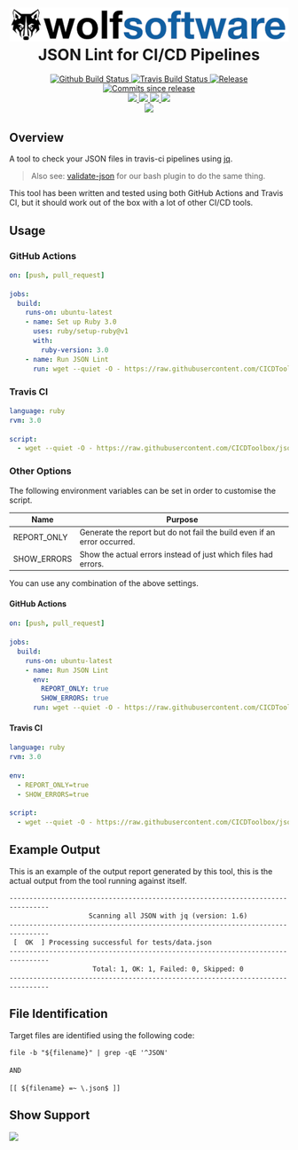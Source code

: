 <h1 align="center">
    <a href="https://github.com/WolfSoftware">
        <img src="https://raw.githubusercontent.com/WolfSoftware/branding/master/images/general/banners/64/black-and-white.png" alt="Wolf Software Logo" />
    </a>
    <br />
    JSON Lint for CI/CD Pipelines
</h1>

<p align="center">
    <a href="https://github.com/CICDToolbox/json-lint/actions/workflows/pipeline.yml">
        <img src="https://img.shields.io/github/workflow/status/CICDToolbox/json-lint/pipeline/master?logo=github&logoColor=white&style=for-the-badge" alt="Github Build Status">
    </a>
    <a href="https://travis-ci.com/CICDToolbox/json-lint">
        <img src="https://img.shields.io/travis/com/CICDToolbox/json-lint/master?style=for-the-badge&logo=travis" alt="Travis Build Status">
    </a>
    <a href="https://github.com/CICDToolbox/json-lint/releases/latest">
        <img src="https://img.shields.io/github/v/release/CICDToolbox/json-lint?color=blue&style=for-the-badge&logo=github&logoColor=white&label=Latest%20Release" alt="Release">
    </a>
    <a href="https://github.com/CICDToolbox/json-lint/releases/latest">
        <img src="https://img.shields.io/github/commits-since/CICDToolbox/json-lint/latest.svg?color=blue&style=for-the-badge&logo=github&logoColor=white" alt="Commits since release">
    </a>
    <br />
    <a href=".github/CODE_OF_CONDUCT.md">
        <img src="https://img.shields.io/badge/Code%20of%20Conduct-blue?style=for-the-badge&logo=read-the-docs&logoColor=white" />
    </a>
    <a href=".github/CONTRIBUTING.md">
        <img src="https://img.shields.io/badge/Contributing-blue?style=for-the-badge&logo=read-the-docs&logoColor=white" />
    </a>
    <a href=".github/SECURITY.md">
        <img src="https://img.shields.io/badge/Report%20Security%20Concern-blue?style=for-the-badge&logo=read-the-docs&logoColor=white" />
    </a>
    <a href="https://github.com/CICDToolbox/json-lint/issues">
        <img src="https://img.shields.io/badge/Get%20Support-blue?style=for-the-badge&logo=read-the-docs&logoColor=white" />
    </a>
    <br />
    <a href="https://github.com/TGWolf">
        <img src="https://img.shields.io/badge/Created%20by%20Wolf-black?style=for-the-badge" />
    </a>
</p>

## Overview

A tool to check your JSON files in travis-ci pipelines using [jq](https://stedolan.github.io/jq/).

> Also see: [validate-json](https://github.com/DevelopersToolbox/validate-json) for our bash plugin to do the same thing.

This tool has been written and tested using both GitHub Actions and Travis CI, but it should work out of the box with a lot of other CI/CD tools.

## Usage

### GitHub Actions


```yml
on: [push, pull_request]

jobs:
  build:
    runs-on: ubuntu-latest
    - name: Set up Ruby 3.0
      uses: ruby/setup-ruby@v1
      with:
        ruby-version: 3.0	
    - name: Run JSON Lint
      run: wget --quiet -O - https://raw.githubusercontent.com/CICDToolbox/json-lint/master/pipeline.sh | bash
```

### Travis CI

```yml
language: ruby
rvm: 3.0

script:
  - wget --quiet -O - https://raw.githubusercontent.com/CICDToolbox/json-lint/master/pipeline.sh | bash
```

### Other Options

The following environment variables can be set in order to customise the script.

| Name          | Purpose |
| ------------- | ------- |
| REPORT_ONLY   | Generate the report but do not fail the build even if an error occurred. |
| SHOW_ERRORS   | Show the actual errors instead of just which files had errors. |

You can use any combination of the above settings.

#### GitHub Actions

```yml
on: [push, pull_request]

jobs:
  build:
    runs-on: ubuntu-latest
    - name: Run JSON Lint
      env:
        REPORT_ONLY: true
        SHOW_ERRORS: true
      run: wget --quiet -O - https://raw.githubusercontent.com/CICDToolbox/json-lint/master/pipeline.sh | bash
```

#### Travis CI

```yml
language: ruby
rvm: 3.0

env:
  - REPORT_ONLY=true
  - SHOW_ERRORS=true

script:
  - wget --quiet -O - https://raw.githubusercontent.com/CICDToolbox/json-lint/master/pipeline.sh | bash
```

## Example Output

This is an example of the output report generated by this tool, this is the actual output from the tool running against itself.

```
--------------------------------------------------------------------------------
                    Scanning all JSON with jq (version: 1.6)
--------------------------------------------------------------------------------
 [  OK  ] Processing successful for tests/data.json
--------------------------------------------------------------------------------
                     Total: 1, OK: 1, Failed: 0, Skipped: 0
--------------------------------------------------------------------------------
```

## File Identification

Target files are identified using the following code:

```shell
file -b "${filename}" | grep -qE '^JSON'

AND

[[ ${filename} =~ \.json$ ]]
```

## Show Support

<p>
	<a href="https://ko-fi.com/wolfsoftware">
		<img src="https://img.shields.io/badge/Ko%20Fi-blue?style=for-the-badge&logo=ko-fi&logoColor=white" />
	</a>
</p>
